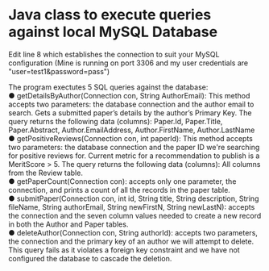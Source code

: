 # Java class to execute queries against local MySQL Database
Edit line 8 which establishes the connection to suit your MySQL configuration
(Mine is running on port 3306 and my user credentials are "user=test1&password=pass")

The program exectutes 5 SQL queries against the database: <br/>
● getDetailsByAuthor(Connection con, String AuthorEmail): This method accepts two parameters: the database connection and the author email to search.  Gets a submitted paper’s details by the author’s Primary Key. The query returns the following data (columns): Paper.Id, Paper.Title, Paper.Abstract, Author.EmailAddress,
Author.FirstName, Author.LastName<br/>
● getPositiveReviews(Connection con, int paperId):  This method accepts two parameters: the database connection and the paper ID we're searching for positive reviews for. Current metric for a recommendation to publish is a MeritScore > 5.  The query returns the following data (columns): All columns from the
Review table.<br/>
● getPaperCount(Connection con):  accepts only one parameter, the connection, and prints a count of all the records in the paper table. <br/>
● submitPaper(Connection con, int id, String title, String description, String fileName, String authorEmail, String newFirstN, String newLastN): accepts the connection and the seven column values needed to create a new record in both the Author and Paper tables.<br/>
● deleteAuthor(Connection con, String authorId): accepts two parameters, the connection and the primary key of an author we will attempt to delete.  This query fails as it violates a foreign key constraint and we have not configured the database to cascade the deletion.
